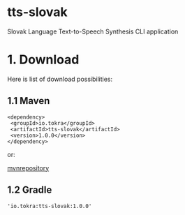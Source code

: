 # tts-slovak
Slovak Language Text-to-Speech Synthesis CLI application

# 1. Download
Here is list of download possibilities:

## 1.1 Maven
    <dependency>
     <groupId>io.tokra</groupId>
     <artifactId>tts-slovak</artifactId>
     <version>1.0.0</version>
    </dependency>

or:

[mvnrepository](http://mvnrepository.com/artifact/io.tokra/tts-slovak)

## 1.2 Gradle
    'io.tokra:tts-slovak:1.0.0'
